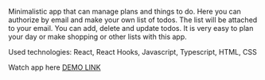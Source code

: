 Minimalistic app that can manage plans and things to do. Here you can authorize by email and make your own list of todos. The list will be attached to your email. You can add, delete and update todos. It is very easy to plan your day or make shopping or other lists with this app.

Used technologies: React, React Hooks, Javascript, Typescript, HTML, CSS

Watch app here [DEMO LINK](https://Oleksandr-Stryzhavchuk.github.io/react_todo-app-with-api/)
